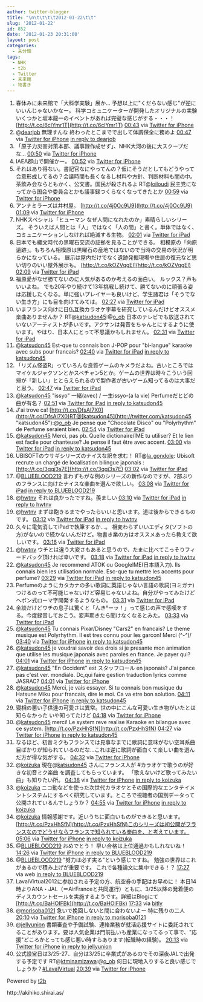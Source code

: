 ```yaml
---
author: twitter-blogger
title: "\n\t\t\t\t2012-01-22\t\t"
slug: '2012-01-22'
id: 852
date: '2012-01-23 20:31:00'
layout: post
categories:
  - 未分類
tags:
  - NHK
  - t2b
  - Twitter
  - 未来館
  - 物書き
---
```


<div xmlns:georss="http://www.georss.org/georss">

1.  <span><span>春休みに未来館で「大科学実験」展か... 予想以上に"くだらない感じ"が逆にいいんじゃないかなー。 科学コミュニケーターが開発したオリジナルの実験いくつかと坂本龍一のイベントがあれば完璧な感じがする・・・！ [http://t.co/6clYmr1T](http://t.co/6clYmr1T)</span> <span>[<span>00:43</span>](http://twitter.com/o_ob/status/161051345950998528) <span>via [Twitter for iPhone](http://twitter.com/#!/download/iphone)</span></span></span>
2.  <span><span>@[dearjob](http://twitter.com/dearjob "dearjob") 無理すんな 終わったとこまでで出して体調保全に務めよ</span> <span>[<span>00:47</span>](http://twitter.com/o_ob/status/161052288285286400) <span>via [Twitter for iPhone](http://twitter.com/#!/download/iphone)</span> [in reply to dearjob](http://twitter.com/dearjob/status/161049614517145600)</span></span>
3.  <span><span>「原子力災害対策本部、議事録作成せず」、NHK大河の後に大スクープだな...</span> <span>[<span>00:50</span>](http://twitter.com/o_ob/status/161052993058390016) <span>via [Twitter for iPhone](http://twitter.com/#!/download/iphone)</span></span></span>
4.  <span><span>IAEA郡山で開催かー。</span> <span>[<span>00:52</span>](http://twitter.com/o_ob/status/161053744707022848) <span>via [Twitter for iPhone](http://twitter.com/#!/download/iphone)</span></span></span>
5.  <span><span>それはあり得ない。書記官なにやってんの？仮にそうだとしてもどうやって合意形成してるの？会議時間も長くなるし材料や方針、判断材料も闇の中。茶飲み会ならともかく、公文書。国民が殺されるよ RT@[loiloudi](http://twitter.com/loiloudi "loiloudi") 民主党になってから国会や委員会とかも議事録つくらなくなってきたとか</span> <span>[<span>00:59</span>](http://twitter.com/o_ob/status/161055396117749761) <span>via [Twitter for iPhone](http://twitter.com/#!/download/iphone)</span></span></span>
6.  <span><span>アンナミラーズは井村屋。 [http://t.co/4j0Oc9U9](http://t.co/4j0Oc9U9)</span> <span>[<span>01:09</span>](http://twitter.com/o_ob/status/161057855854739457) <span>via [Twitter for iPhone](http://twitter.com/#!/download/iphone)</span></span></span>
7.  <span><span>NHKスペシャル「ヒューマン なぜ人間になれたのか」素晴らしいシリーズ。 そういえば人間とは「人」ではなく「人の間」と書く。単体ではなく、コミュニケーションしなければ絶滅する生物。</span> <span>[<span>02:01</span>](http://twitter.com/o_ob/status/161070947179311104) <span>via [Twitter for iPad](http://twitter.com/#!/download/ipad)</span></span></span>
8.  <span><span>日本でも縄文時代の黒曜石交流の証拠を見ることができる。 相模原の「向原遺跡」。もちろん相模原は黒曜石の産地ではないので当時の交易の状況が明らかになっている。 展示は屋内だけでなく遺跡発掘現場や住居の復元など思い切りのいい屋外展示も。 [http://t.co/kOZVqgEl](http://t.co/kOZVqgEl)</span> <span>[<span>02:09</span>](http://twitter.com/o_ob/status/161072968036917249) <span>via [Twitter for iPad](http://twitter.com/#!/download/ipad)</span></span></span>
9.  <span><span>福原愛がなぜ勝てないのに人気があるのか考えるの面白い。 ルックス？声もいいよね。 でも20年やり続けて13年挑戦し続けて、勝てないのに頑張る姿は応援したくなる。単に強いプレイヤーも良いけど、学生諸君は「そうでない生き方」にも目を向けてみては。</span> <span>[<span>02:27</span>](http://twitter.com/o_ob/status/161077501358120960) <span>via [Twitter for iPad](http://twitter.com/#!/download/ipad)</span></span></span>
10.  <span><span>いまフランス向けに日仏互換カラオケ字幕を研究しているんだけどオススメ楽曲ありませんか？ RT@[katsudon45](http://twitter.com/katsudon45 "katsudon45"):@[o_ob](http://twitter.com/o_ob "o_ob") 日本のテレビでも放送されていないアーティストが多いです。アクサンは発音をちゃんとにするように使います。やはり、日本人にとって不思議かもしれません。</span> <span>[<span>02:31</span>](http://twitter.com/o_ob/status/161078582083461120) <span>via [Twitter for iPad](http://twitter.com/#!/download/ipad)</span></span></span>
11.  <span><span>@[katsudon45](http://twitter.com/katsudon45 "katsudon45") Est-que tu connais bon J-POP pour "bi-langue" karaoke avec subs pour francais?</span> <span>[<span>02:40</span>](http://twitter.com/o_ob/status/161080917048303616) <span>via [Twitter for iPad](http://twitter.com/#!/download/ipad)</span> [in reply to katsudon45](http://twitter.com/katsudon45/status/161076865690378241)</span></span>
12.  <span><span>「リズム怪盗R」っていろんな良質ゲームのキメラだよね。古いところではマイケルジャクソンとかスペチャン5とか。ゲームの世界は時々こういう回帰が「新しい」ととらえられるので製作者が古いゲーム知ってるのは大事だと思う。</span> <span>[<span>02:47</span>](http://twitter.com/o_ob/status/161082490587594752) <span>via [Twitter for iPad](http://twitter.com/#!/download/ipad)</span></span></span>
13.  <span><span>@[katsudon45](http://twitter.com/katsudon45 "katsudon45") "issyo" 一緒(avec) / 一生issyo-(a la vie) Perfumeだとどの曲が有名？</span> <span>[<span>02:51</span>](http://twitter.com/o_ob/status/161083461048877056) <span>via [Twitter for iPad](http://twitter.com/#!/download/ipad)</span> [in reply to katsudon45](http://twitter.com/katsudon45/status/161080788476108800)</span></span>
14.  <span><span>J'ai trove ca! [http://t.co/DfsAI7X0](http://t.co/DfsAI7X0)RT@[katsudon45](http://twitter.com/katsudon45 "katsudon45"):@[o_ob](http://twitter.com/o_ob "o_ob") Je pense que "Chocolate Disco" ou "Polyrhythm" de Perfume seraient bien.</span> <span>[<span>02:54</span>](http://twitter.com/o_ob/status/161084294180257793) <span>via [Twitter for iPad](http://twitter.com/#!/download/ipad)</span></span></span>
15.  <span><span>@[katsudon45](http://twitter.com/katsudon45 "katsudon45") Merci, pas pb. Quelle dictionaire/IME tu utiliser? Et le lien est facile pour chanteuse? Je pense il faut être avec accent.</span> <span>[<span>03:00</span>](http://twitter.com/o_ob/status/161085827152228352) <span>via [Twitter for iPad](http://twitter.com/#!/download/ipad)</span> [in reply to katsudon45](http://twitter.com/katsudon45/status/161084343039700992)</span></span>
16.  <span><span>UBISOFTのウサギシリーズのナイスな訳を求む！ RT@[la_gondole](http://twitter.com/la_gondole "la_gondole"): Ubisoft recrute un chargé de localisation bilingue japonais : [http://t.co/3qgj3s7E](http://t.co/3qgj3s7E)</span> <span>[<span>03:02</span>](http://twitter.com/o_ob/status/161086431782109184) <span>via [Twitter for iPad](http://twitter.com/#!/download/ipad)</span></span></span>
17.  <span><span>@[BLUEBLOOD219](http://twitter.com/BLUEBLOOD219 "BLUEBLOOD219") 言わずもがな例のシリーズの新作なのですが、2部ぶりのフランスに向けたナイスな楽曲を選んで欲しい。</span> <span>[<span>03:08</span>](http://twitter.com/o_ob/status/161087863767830528) <span>via [Twitter for iPad](http://twitter.com/#!/download/ipad)</span> [in reply to BLUEBLOOD219](http://twitter.com/BLUEBLOOD219/status/161086293449781248)</span></span>
18.  <span><span>@[hwtnv](http://twitter.com/hwtnv "hwtnv") それは良かったですね。羨ましい</span> <span>[<span>03:10</span>](http://twitter.com/o_ob/status/161088421589299200) <span>via [Twitter for iPad](http://twitter.com/#!/download/ipad)</span> [in reply to hwtnv](http://twitter.com/hwtnv/status/161087488297930752)</span></span>
19.  <span><span>@[hwtnv](http://twitter.com/hwtnv "hwtnv") まずは飽きるまでやったらいいと思います。道は後からできるものです。</span> <span>[<span>03:12</span>](http://twitter.com/o_ob/status/161088926877089792) <span>via [Twitter for iPad](http://twitter.com/#!/download/ipad)</span> [in reply to hwtnv](http://twitter.com/hwtnv/status/161088663441244160)</span></span>
20.  <span><span>久々に電気消してiPadで執筆するか...。 相変わらずいいエディタ(ソフトの方)がないので続かないんだけど。物書き業の方はオススメあったら教えて欲しいです。</span> <span>[<span>03:16</span>](http://twitter.com/o_ob/status/161089975297908738) <span>via [Twitter for iPad](http://twitter.com/#!/download/ipad)</span></span></span>
21.  <span><span>@[hwtnv](http://twitter.com/hwtnv "hwtnv") ウチとは違う大変さもあると思うので、たまに比べてこっそりフィードバック頂ければ幸いです。</span> <span>[<span>03:18</span>](http://twitter.com/o_ob/status/161090277199724545) <span>via [Twitter for iPad](http://twitter.com/#!/download/ipad)</span> [in reply to hwtnv](http://twitter.com/hwtnv/status/161088995122626560)</span></span>
22.  <span><span>@[katsudon45](http://twitter.com/katsudon45 "katsudon45") Je recommend ATOK ou GoogleIME(日本語入力). Ils connais bien les utilisation normale. Esc-que tu mettre les accents pour perfume?</span> <span>[<span>03:29</span>](http://twitter.com/o_ob/status/161093044983169025) <span>via [Twitter for iPad](http://twitter.com/#!/download/ipad)</span> [in reply to katsudon45](http://twitter.com/katsudon45/status/161092024924241920)</span></span>
23.  <span><span>Perfumeのようにカタカナの多い歌詞に英語じゃない言語の歌詞(ヨミガナ)つけるのって不可能じゃないけど容易じゃないよね。自分がやってみたけどヘボン式ローマ字開発するようなもの。</span> <span>[<span>03:31</span>](http://twitter.com/o_ob/status/161093545715974144) <span>via [Twitter for iPad](http://twitter.com/#!/download/ipad)</span></span></span>
24.  <span><span>余談だけどウチの息子は驚くと「んき°ーッ！」って感じの声で感嘆をする。今度録音しておこう。変声期きたら聞けなくなるとみた。</span> <span>[<span>03:33</span>](http://twitter.com/o_ob/status/161094179513049088) <span>via [Twitter for iPad](http://twitter.com/#!/download/ipad)</span></span></span>
25.  <span><span>@[katsudon45](http://twitter.com/katsudon45 "katsudon45") Tu connais Pixar/Disney "Cars2" en francais? Le theme musique est Polyrhythm. Il est tres connu pour les garcon! Merci (^-^)/</span> <span>[<span>03:40</span>](http://twitter.com/o_ob/status/161096022599286785) <span>via [Twitter for iPhone](http://twitter.com/#!/download/iphone)</span> [in reply to katsudon45](http://twitter.com/katsudon45/status/161092327799136256)</span></span>
26.  <span><span>@[katsudon45](http://twitter.com/katsudon45 "katsudon45") je voudrai savoir des drois si je presante mon animation que utilise les musique japonais avec paroles en france. Je payer qui?</span> <span>[<span>04:01</span>](http://twitter.com/o_ob/status/161101130246520833) <span>via [Twitter for iPhone](http://twitter.com/#!/download/iphone)</span> [in reply to katsudon45](http://twitter.com/katsudon45/status/161096388556492801)</span></span>
27.  <span><span>@[katsudon45](http://twitter.com/katsudon45 "katsudon45") "En Occident" est スタッフロール en japonais? J'ai pance pas c'est ver. mondiale. Dc,qui faire gestion traduction lyrics comme JASRAC?</span> <span>[<span>04:01</span>](http://twitter.com/o_ob/status/161101149427073025) <span>via [Twitter for iPhone](http://twitter.com/#!/download/iphone)</span></span></span>
28.  <span><span>@[katsudon45](http://twitter.com/katsudon45 "katsudon45") Merci, je vais essayer. Si tu connais bon musique du Hatsune Miku pour francais, dire le moi. Ca va etre bon solution.</span> <span>[<span>04:11</span>](http://twitter.com/o_ob/status/161103745776762880) <span>via [Twitter for iPhone](http://twitter.com/#!/download/iphone)</span> [in reply to katsudon45](http://twitter.com/katsudon45/status/161101823393017857)</span></span>
29.  <span><span>寝相の悪い子供達の可愛さは異常。世の中にこんな可愛い生き物がいたとは知らなかった いや知ってたけど</span> <span>[<span>04:18</span>](http://twitter.com/o_ob/status/161105390539513857) <span>via [Twitter for iPhone](http://twitter.com/#!/download/iphone)</span></span></span>
30.  <span><span>@[katsudon45](http://twitter.com/katsudon45 "katsudon45") merci! Le system reve realise Karaoke en bilangue avec ce system. [http://t.co/PzxHhSfN](http://t.co/PzxHhSfN)</span> <span>[<span>04:27</span>](http://twitter.com/o_ob/status/161107728809472000) <span>via [Twitter for iPhone](http://twitter.com/#!/download/iphone)</span> [in reply to katsudon45](http://twitter.com/katsudon45/status/161104904562282499)</span></span>
31.  <span><span>なるほど、初音ミクもフランスでは見事なまでに歌詞に意味がない空耳系曲目ばかりが知られているのだな...これは逆に歌詞が面白くて楽しい曲を選んだ方が得な気がする。</span> <span>[<span>04:32</span>](http://twitter.com/o_ob/status/161108892565254144) <span>via [Twitter for iPhone](http://twitter.com/#!/download/iphone)</span></span></span>
32.  <span><span>@[koizuka](http://twitter.com/koizuka "koizuka") 現在@[katsudon45](http://twitter.com/katsudon45 "katsudon45") さんにフランス人が #カラオケで歌うのが好きな初音ミク楽曲 を調査してもらっています。 「歌えないけど歌ってみたい曲」も知りたい所。</span> <span>[<span>04:38</span>](http://twitter.com/o_ob/status/161110579082297345) <span>via [Twitter for iPhone](http://twitter.com/#!/download/iphone)</span> [in reply to koizuka](http://twitter.com/koizuka/status/161109029811261442)</span></span>
33.  <span><span>@[koizuka](http://twitter.com/koizuka "koizuka") ニコ動などを使った次世代カラオケとその国際的なエンタテイメントシステムにするべく研究しています。ところで視聴者の国別データって公開されているんでしょうか？</span> <span>[<span>04:55</span>](http://twitter.com/o_ob/status/161114665961787392) <span>via [Twitter for iPhone](http://twitter.com/#!/download/iphone)</span> [in reply to koizuka](http://twitter.com/koizuka/status/161110827489959936)</span></span>
34.  <span><span>@[koizuka](http://twitter.com/koizuka "koizuka") 情報感謝です。近いうちに面白いものができると思います。 [http://t.co/PzxHhSfN](http://t.co/PzxHhSfN)このシリーズは初公開がフランスなのでどうせならフランスで知られている楽曲を、と考えています。</span> <span>[<span>05:06</span>](http://twitter.com/o_ob/status/161117551684894720) <span>via [Twitter for iPhone](http://twitter.com/#!/download/iphone)</span> [in reply to koizuka](http://twitter.com/koizuka/status/161114880731136000)</span></span>
35.  <span><span>@[BLUEBLOOD219](http://twitter.com/BLUEBLOOD219 "BLUEBLOOD219") おめでとう！ 早い合格は上位通過かもしれないね！</span> <span>[<span>14:26</span>](http://twitter.com/o_ob/status/161258394722893824) <span>via [Twitter for iPhone](http://twitter.com/#!/download/iphone)</span> [in reply to BLUEBLOOD219](http://twitter.com/BLUEBLOOD219/status/161154610541760513)</span></span>
36.  <span><span>@[BLUEBLOOD219](http://twitter.com/BLUEBLOOD219 "BLUEBLOOD219") "努力は必ず実る"という感じですね。 勉強の世界はこれがあるので積み上げが重要です。 これで各種論文に集中できる！？</span> <span>[<span>17:27</span>](http://twitter.com/o_ob/status/161304059247202304) <span>via web</span> [in reply to BLUEBLOOD219](http://twitter.com/BLUEBLOOD219/status/161282164162437121)</span></span>
37.  <span><span>LavalVirtual2012に参加される予定の方、航空券の手配はお早めに！ 本日14時よりANA・JAL（＝AirFranceと共同運行）ともに、3/25以降の発着便のディスカウントセールを実施するようです。詳細はBlogにて [http://t.co/BaHOIFBk](http://t.co/BaHOIFBk)</span> <span>[<span>17:33</span>](http://twitter.com/o_ob/status/161305453203161088) <span>via [bitly](http://bit.ly)</span></span></span>
38.  <span><span>@[morisoba0121](http://twitter.com/morisoba0121 "morisoba0121") 急いで挽回しないと間に合わないよー 特に残りの二人</span> <span>[<span>20:10</span>](http://twitter.com/o_ob/status/161345092857237505) <span>via [Twitter for iPhone](http://twitter.com/#!/download/iphone)</span> [in reply to morisoba0121](http://twitter.com/morisoba0121/status/161315414998122499)</span></span>
39.  <span><span>@[jellyunion](http://twitter.com/jellyunion "jellyunion") 書類審査や予備試験、連絡業務が就活応援サイトに委託されてることがあります。要は人気企業は門前払いも産業になってるって事で、"応援"どころかとっても感じ悪い時すらあります(転職時の経験)。</span> <span>[<span>20:13</span>](http://twitter.com/o_ob/status/161345872410574848) <span>via [Twitter for iPhone](http://twitter.com/#!/download/iphone)</span> [in reply to jellyunion](http://twitter.com/jellyunion/status/161323158568316929)</span></span>
40.  <span><span>公式設営日は3/25-27、自分は3/25に卒業式があるのでその深夜JALで出発する予定です RT@[ktminamizawa](http://twitter.com/ktminamizawa "ktminamizawa"):@[o_ob](http://twitter.com/o_ob "o_ob") 何日に現地入りすると良い感じでしょうか？[#LavalVirtual](http://twitter.com/search?q=%23LavalVirtual "#LavalVirtual")</span> <span>[<span>20:39</span>](http://twitter.com/o_ob/status/161352317071921152) <span>via [Twitter for iPhone](http://twitter.com/#!/download/iphone)</span></span></span>

</div>

Powered by [t2b](http://t2b.utilz.jp/)

<div>http://akihiko.shirai.as/</div>